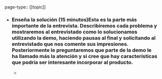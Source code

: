 page-type:: [[topic]]
- ### Enseña la solución (15 minutos)Esta es la parte más importante de la entrevista. Describiremos cada problema y mostraremos al entrevistado como lo solucionamos utilizando la demo, haciendo pausas al final y solicitando al entrevistado que nos comente sus impresiones. Posteriormente le preguntaremos que parte de la demo le ha llamado más la atención y si cree que hay características que podría ser interesante incorporar al producto.
  - 


